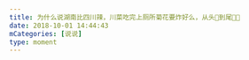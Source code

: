 ```yaml
---
title: 为什么说湖南比四川辣，川菜吃完上厕所菊花要炸好么，从头🐎到尾💩💩
date: 2018-10-01 14:44:43
mCategories: [说说]
type: moment
---
```


